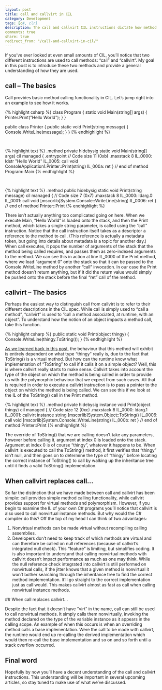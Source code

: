 ```yaml
---
layout: post
title: call and callvirt in CIL
category: Development
tags: [c#, clr]
description: The call and callvirt CIL instructions dictate how method calling behaves in .NET applications. See how they work and how they impact your programs.
comments: true
share: true
redirect_from: "/call-and-callvirt-in-cil/"
---
```

If you’ve ever looked at even small amounts of CIL, you’ll notice that two different instructions are used to call methods: “call” and “callvirt”. My goal in this post is to introduce these two methods and provide a general understanding of how they are used.

## call – The basics

Call provides basic method calling functionality in CIL. Let’s jump right into an example to see how it works.

{% highlight csharp %}
class Program
{
    static void Main(string[] args)
    {
        Printer.Print("Hello World");
    }
}

public class Printer
{
    public static void Print(string message)
    {
        Console.WriteLine(message);
    }
}
{% endhighlight %}

&nbsp;

{% highlight text %}
.method private hidebysig static void  Main(string[] args) cil managed
{
  .entrypoint
  // Code size       11 (0xb)
  .maxstack  8
  IL_0000:  ldstr      "Hello World"
  IL_0005:  call       void ConsoleApplication1.Printer::Print(string)
  IL_000a:  ret
} // end of method Program::Main
{% endhighlight %}

&nbsp;

{% highlight text %}
.method public hidebysig static void  Print(string message) cil managed
{
  // Code size       7 (0x7)
  .maxstack  8
  IL_0000:  ldarg.0
  IL_0001:  call       void [mscorlib]System.Console::WriteLine(string)
  IL_0006:  ret
} // end of method Printer::Print
{% endhighlight %}

There isn’t actually anything too complicated going on here. When we execute Main, “Hello World” is loaded onto the stack, and then the Print method, which takes a single string parameter, is called using the “call” instruction. Notice that the call instruction itself takes as a descriptor a reference to the method to call. (This reference is actually a metadata token, but going into details about metadata is a topic for another day.) When call executes, it pops the number of arguments of the stack that the method being called requires, and passes them as zero-indexed arguments to the method. We can see this in action at line IL_0000 of the Print method, where we load “argument 0” onto the stack so that it can be passed to the Console.WriteLine method by another “call” invocation. In our case the Print method doesn’t return anything, but if it did the return value would simply be pushed onto the stack before the final “ret” call of the method.

## callvirt – The basics

Perhaps the easiest way to distinguish call from callvirt is to refer to their different descriptions in the CIL spec. While call is simply used to “call a method”, “callvirt” is used to “call a method associated, at runtime, with an object”. To understand how the notion of an object impacts a method call, take this function.

{% highlight csharp %}
public static void Print(object thingy)
{
    Console.WriteLine(thingy.ToString());
}
{% endhighlight %}

[As we learned back in this post](http://www.levibotelho.com/polymorphism-with-new-and-override/), the behaviour that this method will exhibit is entirely dependent on what type “thingy” really is, due to the fact that ToString() is a virtual method. But how can the runtime know what implementation of “ToString” to call if it calls it on a simple object? Well, this is where callvirt really starts to make sense. Callvirt takes into account the type of the object on which the method is being called in order to provide us with the polymorphic behaviour that we expect from such cases. All that is required in order to execute a callvirt instruction is to pass a pointer to the object on which the method is being called. We can see this if we look at the IL of the ToString() call in the Print method.

{% highlight text %}
.method private hidebysig instance void  Print(object thingy) cil managed
{
  // Code size       12 (0xc)
  .maxstack  8
  IL_0000:  ldarg.1
  IL_0001:  callvirt   instance string [mscorlib]System.Object::ToString()
  IL_0006:  call       void [mscorlib]System.Console::WriteLine(string)
  IL_000b:  ret
} // end of method Printer::Print
{% endhighlight %}

The override of ToString() that we are calling doesn’t take any parameters, however before calling it, argument at index 0 is loaded onto the stack. Argument at index 0 is of course “thingy”, whatever it happens to be. When callvirt is executed to call the ToString() method, it first verifies that “thingy” isn’t null, and then goes on to determine the type of “thingy” before locating the correct instance of ToString() to call by walking up the inheritance tree until it finds a valid ToString() implementation.

## When callvirt replaces call...

So far the distinction that we have made between call and callvirt has been simple: call provides simple method calling functionality, while callvirt provides support for virtual methods and polymorphism. However, if you begin to examine the IL of your own C# programs you’ll notice that callvirt is also used to call nonvirtual instance methods. But why would the C# compiler do this? Off the top of my head I can think of two advantages:

<ol>
<li>Nonvirtual methods can be made virtual without recompiling calling assemblies.</li>
<li>Developers don’t need to keep track of which methods are virtual and can therefore be called on null references (because of callvirt’s integrated null check). This “feature” is limiting, but simplifies coding.
It is also important to understand that calling nonvirtual methods with callvirt doesn’t impact performance as much as one may think. While the null reference check integrated into callvirt is still performed on nonvirtual calls, if the jitter knows that a given method is nonvirtual it won’t bother searching through the inheritance tree to find the correct method implementation. It’ll go straight to the correct implementation just as call would. This makes callvirt almost as fast as call when calling nonvirtual instance methods.</li>
</ol>
## When call replaces callvirt...

Despite the fact that it doesn’t have “virt” in the name, call can still be used to call nonvirtual methods. It simply calls them nonvirtually, invoking the method declared on the type of the variable instance as it appears in the calling scope. An example of when this occurs is when an overriding method calls a base implementation. Were the call to be made with callvirt, the runtime would end up re-calling the derived implementation which would then re-call the base implementation and so on and so forth until a stack overflow occurred.

## Final word

Hopefully by now you’ll have a decent understanding of the call and callvirt instructions. This understanding will be important in several upcoming articles, so stay tuned to make use of what we’ve discussed.